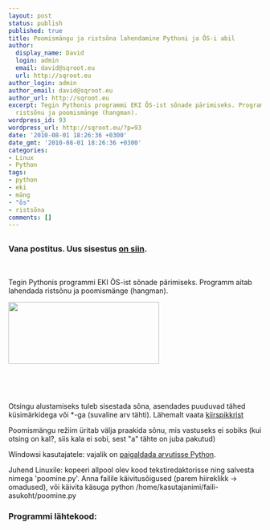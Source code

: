 ```yaml
---
layout: post
status: publish
published: true
title: Poomismängu ja ristsõna lahendamine Pythoni ja ÕS-i abil
author:
  display_name: David
  login: admin
  email: david@sqroot.eu
  url: http://sqroot.eu
author_login: admin
author_email: david@sqroot.eu
author_url: http://sqroot.eu
excerpt: Tegin Pythonis programmi EKI ÕS-ist sõnade pärimiseks. Programm aitab lahendada
  ristsõnu ja poomismänge (hangman).
wordpress_id: 93
wordpress_url: http://sqroot.eu/?p=93
date: '2010-08-01 18:26:36 +0300'
date_gmt: '2010-08-01 18:26:36 +0300'
categories:
- Linux
- Python
tags:
- python
- eki
- mäng
- "õs"
- ristsõna
comments: []
---
```

<h2><span style="font-size: medium;"><span class="Apple-style-span" style="font-size: 16px;">Vana postitus. Uus sisestus <a href="http://sqroot.eu/2010/08/eki-otsing/">on siin</a>.</span></span></h2>
<p>&nbsp;</p>
<p>Tegin Pythonis programmi EKI ÕS-ist sõnade pärimiseks. Programm aitab lahendada ristsõnu ja poomismänge (hangman).</p>
<p><a href="http://sqroot.eu/wp-content/uploads/2010/08/Selection_T_001.jpeg"><img class="aligncenter size-medium wp-image-94" src="http://sqroot.eu/wp-content/uploads/2010/08/Selection_T_001-300x123.jpg" alt="" width="300" height="123" /></a></p>
<p>&nbsp;</p>
<p>&nbsp;</p>
<p>Otsingu alustamiseks tuleb sisestada sõna, asendades puuduvad tähed küsimärkidega või *-ga (suvaline arv tähti). Lähemalt vaata <a href="http://www.eki.ee/dict/qs2006/index.cgi">kiirspikkrist</a></p>
<p>Poomismängu režiim üritab välja praakida sõnu, mis vastuseks ei sobiks (kui otsing on kal?, siis kala ei sobi, sest "a" tähte on juba pakutud)</p>
<p>Windowsi kasutajatele: vajalik on <a href="http://www.python.org/download/">paigaldada arvutisse Python</a>.</p>
<p>Juhend Linuxile: kopeeri allpool olev kood tekstiredaktorisse ning salvesta nimega 'poomine.py'. Anna failile käivitusõigused (parem hiireklikk -&gt; omadused), või käivita käsuga python /home/kasutajanimi/faili-asukoht/poomine.py</p>
<h3>Programmi lähtekood:</h3>
<p>&nbsp;</p>
<p>&nbsp;</p>
